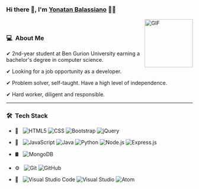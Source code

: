 ### Hi there 👋, I'm [Yonatan Balassiano](https://github.com/yonatangross) 👨‍💻

<img align="right" alt="GIF" height="130px" src="https://media.giphy.com/media/du3J3cXyzhj75IOgvA/giphy.gif">
<br />


<h3> 💻 &nbsp;About Me </h3>

✔	2nd-year student at Ben Gurion University earning a bachelor's degree in computer science.

✔	Looking for a job opportunity as a developer.

✔	Problem solver, self-taught. Have a high level of independence.

✔	Hard worker, diligent and responsible.

  
<hr />
<h3> 🛠 &nbsp;Tech Stack</h3>

- 🎨 &nbsp;
  ![HTML5](https://img.shields.io/badge/-HTML5-333333?style=flat-square&logo=html5)
  ![CSS](https://img.shields.io/badge/-CSS3-333333?style=flat-square&logo=css)
  ![Bootstrap](https://img.shields.io/badge/-Bootstrap-333333?style=flat&logo=bootstrap&logoColor=563D7C)
  ![jQuery](https://img.shields.io/badge/-jQuery-333333?style=flat&logo=jquery&logoColor=1a73e8)
- 🧰 &nbsp;
  ![JavaScript](https://img.shields.io/badge/-JavaScript-333333?style=flat&logo=javascript)
  ![Java](https://img.shields.io/badge/-Java-333333?style=flat&logo=Java)
  ![Python](https://img.shields.io/badge/-python-333333?style=flat&logo=Python)
  ![Node.js](https://img.shields.io/badge/-Node.js-333333?style=flat&logo=node.js)
  ![Express.js](https://img.shields.io/badge/-Express-333333?style=flat&logo=express.js)

- 🛢  &nbsp;
  ![MongoDB](https://img.shields.io/badge/-MongoDB-333333?style=flat&logo=mongodb)
 

- ⚙️ &nbsp;
  ![Git](https://img.shields.io/badge/-Git-333333?style=flat&logo=git)
  ![GitHub](https://img.shields.io/badge/-GitHub-333333?style=flat&logo=github)
  
- 🔧 &nbsp;
  ![Visual Studio Code](https://img.shields.io/badge/-Visual_Studio_Code-333333?style=flat&logo=visual-studio-code&logoColor=007ACC)
  ![Visual Studio](https://img.shields.io/badge/-Visual_Studio-333333?style=flat&logo=visual-studio&logoColor=5d2b90)
  ![Atom](https://img.shields.io/badge/-Atom-333333?style=flat&logo=Atom&logoColor=5d2b90)







[linkedin]: www.linkedin.com/in/yonatan-balassiano-736791233
[gmail]: mailto:yonatan.bala@gmail.com
